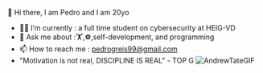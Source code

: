 👋   Hi there, I am Pedro and I am 20yo
- 👨‍💻 I’m currently    : a full time student on cybersecurity at HEIG-VD
- 💬 Ask me about     :🏋️,⚽,self-development, and programming 
- 📫 How to reach me  : pedrogreis99@gmail.com
- "Motivation is not real, DISCIPLINE IS REAL" - TOP G
![AndrewTateGIF](https://github.com/P3drO3X/P3drO3X/assets/60151416/fb6b7a8d-877e-475a-a734-aa0dd6e9d86b)
